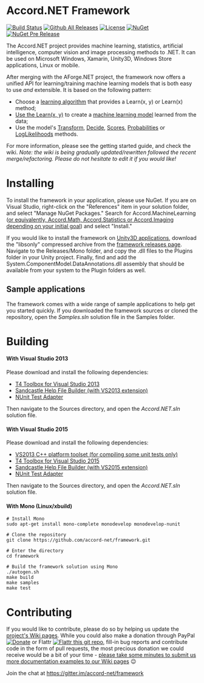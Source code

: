 # Accord.NET Framework

[![Build Status](https://travis-ci.org/accord-net/framework.svg?branch=development)](https://travis-ci.org/accord-net/framework)
[![Github All Releases](https://img.shields.io/github/downloads/accord-net/framework/total.svg)]()
[![License](https://img.shields.io/badge/license-LGPL--2.1-blue.svg)](LICENSE)
[![NuGet](https://img.shields.io/nuget/v/Accord.svg)]()
[![NuGet Pre Release](https://img.shields.io/nuget/vpre/Accord.svg)]()
<!--[![GitHub release](https://img.shields.io/github/release/accord-net/framework.svg?maxAge=2592000)]()-->

The Accord.NET project provides machine learning, statistics, artificial intelligence, computer vision and image processing methods to .NET. It can be used on Microsoft Windows, Xamarin, Unity3D, Windows Store applications, Linux or mobile.

After merging with the AForge.NET project, the framework now offers a unified API for learning/training machine learning models that is both easy to use *and* extensible. It is based on the following pattern:

- Choose a [learning algorithm](http://accord-framework.net/docs/html/N_Accord_MachineLearning.htm) that provides a Learn(x, y) or Learn(x) method;
- [Use the Learn(x, y)](http://accord-framework.net/docs/html/M_Accord_MachineLearning_VectorMachines_Learning_SequentialMinimalOptimization_Learn.htm) to create a [machine learning model](http://accord-framework.net/docs/html/T_Accord_MachineLearning_VectorMachines_SupportVectorMachine.htm) learned from the data; 
- Use the model's [Transform](http://accord-framework.net/docs/html/M_Accord_MachineLearning_ClassifierBase_2_Transform.htm), [Decide](http://accord-framework.net/docs/html/M_Accord_MachineLearning_ClassifierBase_2_Decide_1.htm), [Scores](http://accord-framework.net/docs/html/M_Accord_MachineLearning_BinaryScoreClassifierBase_1_Scores_3.htm), [Probabilities](http://accord-framework.net/docs/html/M_Accord_MachineLearning_BinaryLikelihoodClassifierBase_1_Probabilities.htm) or [LogLikelihoods](http://accord-framework.net/docs/html/M_Accord_MachineLearning_VectorMachines_SupportVectorMachine_2_LogLikelihood.htm) methods.

For more information, please see the getting started guide, and check the wiki. *Note: the wiki is being gradually updated/rewritten followed the recent merge/refactoring. Please do not hesitate to edit it if you would like!*


# Installing

To install the framework in your application, please use NuGet. If you are on Visual Studio, right-click on the "References" item in your solution folder, and select "Manage NuGet Packages." Search for Accord.MachineLearning ([or equivalently, Accord.Math, Accord.Statistics or Accord.Imaging depending on your initial goal](https://www.nuget.org/packages?q=accord.net)) and select "Install."

If you would like to install the framework on [Unity3D applications](https://unity3d.com), download the "libsonly" compressed archive from the [framework releases page](https://github.com/accord-net/framework/releases). Navigate to the Releases/Mono folder, and copy the .dll files to the Plugins folder in your Unity project. Finally, find and add the System.ComponentModel.DataAnnotations.dll assembly that should be available from your system to the Plugin folders as well.

## Sample applications

The framework comes with a wide range of sample applications to help get you started quickly. If you downloaded the framework sources or cloned the repository, open the *Samples.sln* solution file in the Samples folder.


# Building

#### With Visual Studio 2013

Please download and install the following dependencies:

- [T4 Toolbox for Visual Studio 2013](https://visualstudiogallery.msdn.microsoft.com/791817a4-eb9a-4000-9c85-972cc60fd5aa)
- [Sandcastle Help File Builder (with VS2013 extension)](https://github.com/EWSoftware/SHFB/releases)
- [NUnit Test Adapter](https://visualstudiogallery.msdn.microsoft.com/6ab922d0-21c0-4f06-ab5f-4ecd1fe7175d)

Then navigate to the Sources directory, and open the *Accord.NET.sln* solution file.


#### With Visual Studio 2015

Please download and install the following dependencies:

- [VS2013 C++ platform toolset (for compiling some unit tests only)](https://www.microsoft.com/en-us/download/details.aspx?id=44914)
- [T4 Toolbox for Visual Studio 2015](https://visualstudiogallery.msdn.microsoft.com/34b6d489-afbc-4d7b-82c3-dded2b726dbc)
- [Sandcastle Help File Builder (with VS2015 extension)](https://github.com/EWSoftware/SHFB/releases)
- [NUnit Test Adapter](https://visualstudiogallery.msdn.microsoft.com/6ab922d0-21c0-4f06-ab5f-4ecd1fe7175d)

Then navigate to the Sources directory, and open the *Accord.NET.sln* solution file.


#### With Mono (Linux/xbuild)

    # Install Mono
    sudo apt-get install mono-complete monodevelop monodevelop-nunit

    # Clone the repository
    git clone https://github.com/accord-net/framework.git

    # Enter the directory
    cd framework

    # Build the framework solution using Mono
    ./autogen.sh
    make build
    make samples
    make test
    

# Contributing

If you would like to contribute, please do so by helping us update the [project's Wiki pages](https://github.com/accord-net/framework/wiki). While you could also make a donation through PayPal [![Donate](https://www.paypalobjects.com/en_US/i/btn/btn_donate_LG.gif)](https://www.paypal.com/cgi-bin/webscr?cmd=_s-xclick&hosted_button_id=N4Q6YQSPWN8BG) or Flattr [![Flattr this git repo](http://api.flattr.com/button/flattr-badge-large.png)](https://flattr.com/submit/auto?user_id=cesarsouza&url=https://github.com/accord-net/framework&title=Accord.NET&language=&tags=github&category=software), fill-in bug reports and contribute code in the form of pull requests, the most precious donation we could receive would be a bit of your time - [please take some minutes to submit us more documentation examples to our Wiki pages](https://github.com/accord-net/framework/wiki) :wink: 

Join the chat at https://gitter.im/accord-net/framework
